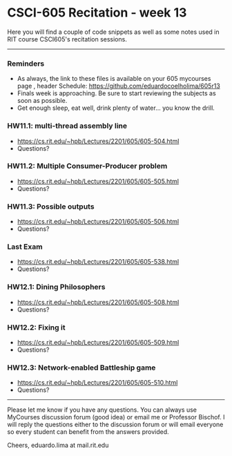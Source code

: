 # CSCI-605 Recitation - week 13

Here you will find a couple of code snippets as well
as some notes used in RIT course CSCI605's recitation
sessions.

---
### Reminders
- As always, the link to these files is available on your 605 mycourses page
, header Schedule: https://github.com/eduardocoelholima/605r13
- Finals week is approaching. Be sure to start reviewing the subjects as soon
 as possible.
- Get enough sleep, eat well, drink plenty of water... you know the drill.



### HW11.1: multi-thread assembly line
- https://cs.rit.edu/~hpb/Lectures/2201/605/605-504.html
- Questions?

### HW11.2: Multiple Consumer-Producer problem
- https://cs.rit.edu/~hpb/Lectures/2201/605/605-505.html
- Questions?

### HW11.3: Possible outputs
- https://cs.rit.edu/~hpb/Lectures/2201/605/605-506.html
- Questions?




### Last Exam
- https://cs.rit.edu/~hpb/Lectures/2201/605/605-538.html
- Questions?




### HW12.1: Dining Philosophers
- https://cs.rit.edu/~hpb/Lectures/2201/605/605-508.html
- Questions?

### HW12.2: Fixing it
- https://cs.rit.edu/~hpb/Lectures/2201/605/605-509.html
- Questions?

### HW12.3: Network-enabled Battleship game
- https://cs.rit.edu/~hpb/Lectures/2201/605/605-510.html
- Questions?




---

Please let me know if you have any questions. You can
always use MyCourses discussion forum (good idea) or
email me or Professor Bischof. I will reply the questions
either to the discussion forum or will email everyone so
every student can benefit from the answers provided.

Cheers,
eduardo.lima at mail.rit.edu